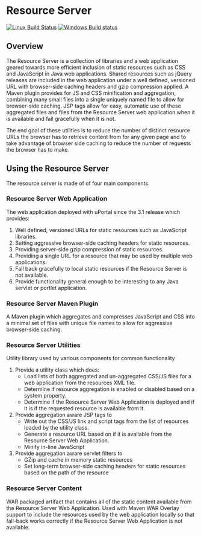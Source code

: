 # Resource Server

[![Linux Build Status](https://travis-ci.org/Jasig/resource-server.svg?branch=master)](https://travis-ci.org/Jasig/resource-server)
[![Windows Build status](https://ci.appveyor.com/api/projects/status/u60a82l41asrqpp1/branch/master?svg=true)](https://ci.appveyor.com/project/ChristianMurphy/resource-server/branch/master)

## Overview

The Resource Server is a collection of libraries and a web application geared towards more efficient inclusion of static resources such as CSS and JavaScript in Java web applications. Shared resources such as jQuery releases are included in the web application under a well defined, versioned URL with browser-side caching headers and gzip compression applied. A Maven plugin provides for JS and CSS minification and aggregation, combining many small files into a single uniquely named file to allow for browser-side caching. JSP tags allow for easy, automatic use of these aggregated files and files from the Resource Server web application when it is available and fail gracefully when it is not.

The end goal of these utilities is to reduce the number of distinct resource URLs the browser has to retrieve content from for any given page and to take advantage of browser side caching to reduce the number of requests the browser has to make.

## Using the Resource Server

The resource server is made of of four main components.

### Resource Server Web Application

The web application deployed with uPortal since the 3.1 release which provides:

1.  Well defined, versioned URLs for static resources such as JavaScript libraries.
2.  Setting aggressive browser-side caching headers for static resources.
3.  Providing server-side gzip compression of static resources.
4.  Providing a single URL for a resource that may be used by multiple web applications.
5.  Fall back gracefully to local static resources if the Resource Server is not available.
6.  Provide functionality general enough to be interesting to any Java servlet or portlet application.

### Resource Server Maven Plugin

A Maven plugin which aggregates and compresses JavaScript and CSS into a minimal set of files with unique file names to allow for aggressive browser-side caching.

### Resource Server Utilities

Utility library used by various components for common functionality

1.  Provide a utility class which does:
    *   Load lists of both aggregated and un-aggregated CSS/JS files for a web application from the resources XML file.
    *   Determine if resource aggregation is enabled or disabled based on a system property.
    *   Determine if the Resource Server Web Application is deployed and if it is if the requested resource is available from it.
2.  Provide aggregation aware JSP tags to
    *   Write out the CSS/JS link and script tags from the list of resources loaded by the utility class.
    *   Generate a resource URL based on if it is available from the Resource Server Web Application.
    *   Minify in-line JavaScript
3.  Provide aggregation aware servlet filters to
    *   GZip and cache in memory static resources
    *   Set long-term browser-side caching headers for static resources based on the path of the resource

### Resource Server Content

WAR packaged artifact that contains all of the static content available from the Resource Server Web Application. Used with Maven WAR Overlay support to include the resources used by the web application locally so that fall-back works correctly if the Resource Server Web Application is not available.
